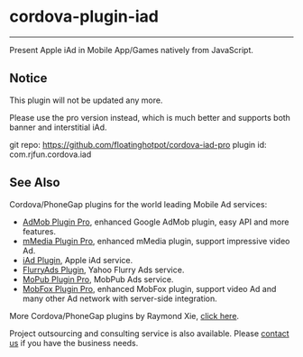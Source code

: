 # cordova-plugin-iad #
---------------------------
Present Apple iAd in Mobile App/Games natively from JavaScript. 

## Notice ##

This plugin will not be updated any more.

Please use the pro version instead, which is much better and supports both banner and interstitial iAd.

git repo: https://github.com/floatinghotpot/cordova-iad-pro
plugin id: com.rjfun.cordova.iad

## See Also ##

Cordova/PhoneGap plugins for the world leading Mobile Ad services:

* [AdMob Plugin Pro](https://github.com/floatinghotpot/cordova-admob-pro), enhanced Google AdMob plugin, easy API and more features.
* [mMedia Plugin Pro](https://github.com/floatinghotpot/cordova-plugin-mmedia), enhanced mMedia plugin, support impressive video Ad.
* [iAd Plugin](https://github.com/floatinghotpot/cordova-plugin-iad), Apple iAd service. 
* [FlurryAds Plugin](https://github.com/floatinghotpot/cordova-plugin-flurry), Yahoo Flurry Ads service.
* [MoPub Plugin Pro](https://github.com/floatinghotpot/cordova-plugin-mopub), MobPub Ads service.
* [MobFox Plugin Pro](https://github.com/floatinghotpot/cordova-mobfox-pro), enhanced MobFox plugin, support video Ad and many other Ad network with server-side integration.

More Cordova/PhoneGap plugins by Raymond Xie, [click here](http://floatinghotpot.github.io/).

Project outsourcing and consulting service is also available. Please [contact us](http://floatinghotpot.github.io) if you have the business needs.

